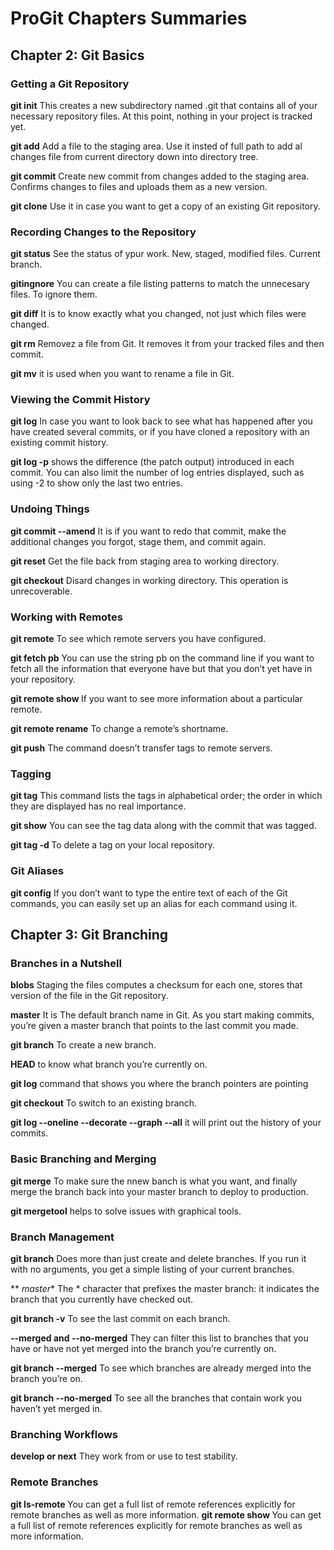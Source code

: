 # ProGit Chapters Summaries

## Chapter 2: Git Basics


### Getting a Git Repository

**git init** This creates a new subdirectory named .git that contains all of your necessary repository files. At this point, nothing in your project is tracked yet.

**git add** Add a file to the staging area. Use it insted of full path to add al changes file from current directory down into directory tree. 

**git commit** Create new commit from changes added to the staging area. Confirms changes to files and uploads them as a new version.

**git clone** Use it in case you want to get a copy of an existing Git repository.


### Recording Changes to the Repository

**git status** See the status of ypur work. New, staged, modified files. Current branch.

**gitingnore** You can create a file listing patterns to match the unnecesary files. To ignore them.

**git diff** It is to know exactly what you changed, not just which files were changed.

**git rm** Removez a file from Git. It removes it from your tracked files and then commit.

**git mv** it is used when you want to rename a file in Git.



### Viewing the Commit History

**git log** In case you want to look back to see what has happened after you have created several commits, or if you have cloned a repository with an existing commit history.

**git log -p** shows the difference (the patch output) introduced in each commit. You can also limit the number of log entries displayed, such as using -2 to show only the last two entries.


### Undoing Things

**git commit --amend** It is if you want to redo that commit, make the additional changes you forgot, stage them, and commit again.

**git reset** Get the file back from staging area to working directory.

**git checkout** Disard changes in working directory. This operation is unrecoverable.


### Working with Remotes

**git remote** To see which remote servers you have configured.

**git fetch pb** You can use the string pb on the command line if you want to fetch all the information that everyone have but that you don’t yet have in your repository.

**git remote show <remote>** If you want to see more information about a particular remote.

**git remote rename** To change a remote’s shortname.

**git push** The command doesn’t transfer tags to remote servers.



### Tagging

**git tag** This command lists the tags in alphabetical order; the order in which they are displayed has no real importance.

**git show** You can see the tag data along with the commit that was tagged.

**git tag -d <tagname>** To delete a tag on your local repository.



### Git Aliases

**git config** If you don’t want to type the entire text of each of the Git commands, you can easily set up an alias for each command using it.



## Chapter 3: Git Branching

### Branches in a Nutshell

**blobs** Staging the files computes a checksum for each one, stores that version of the file in the Git repository.

**master** It is The default branch name in Git. As you start making commits, you’re given a master branch that points to the last commit you made.

**git branch** To create a new branch.

**HEAD** to know what branch you’re currently on.

**git log** command that shows you where the branch pointers are pointing

**git checkout** To switch to an existing branch.

**git log --oneline --decorate --graph --all** it will print out the history of your commits.



### Basic Branching and Merging

**git merge** To make sure the nnew banch is what you want, and finally merge the branch back into your master branch to deploy to production.

**git mergetool** helps to solve issues with graphical tools.



### Branch Management

**git branch** Does more than just create and delete branches. If you run it with no arguments, you get a simple listing of your current branches.

** *master** The * character that prefixes the master branch: it indicates the branch that you currently have checked out.

**git branch -v** To see the last commit on each branch.

**--merged and --no-merged** They can filter this list to branches that you have or have not yet merged into the branch you’re currently on.

**git branch --merged** To see which branches are already merged into the branch you’re on.

**git branch --no-merged** To see all the branches that contain work you haven’t yet merged in.



### Branching Workflows

**develop or next** They work from or use to test stability.



### Remote Branches

**git ls-remote <remote>** You can get a full list of remote references explicitly for remote branches as well as more information.
**git remote show <remote>** You can get a full list of remote references explicitly for remote branches as well as more information.
